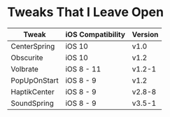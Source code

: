 # Tweaks That I Leave Open

| Tweak | iOS Compatibility | Version |
| ----- | ----------------- | ------- |
| CenterSpring | iOS 10 | v1.0 |
| Obscurite | iOS 10 | v1.2 |
| Volbrate | iOS 8 - 11 | v1.2-1 |
| PopUpOnStart | iOS 8 - 9 | v1.2 |
| HaptikCenter | iOS 8 - 9 | v2.8-8 |
| SoundSpring | iOS 8 - 9 | v3.5-1 |
